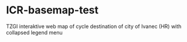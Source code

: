 # ICR-basemap-test
TZGI interaktive web map of cycle destination of city of Ivanec (HR) with collapsed legend menu
